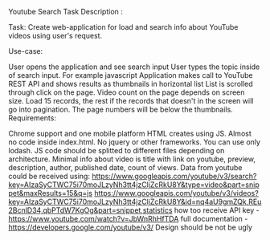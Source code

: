  Youtube Search 
Task Description :

Task: Create web-application for load and search info about YouTube videos using user's request.

Use-case:

User opens the application and see search input
User types the topic inside of search input. For example javascript
Application makes call to YouTube REST API and shows results as thumbnails in horizontal list
List is scrolled through click on the page. Video count on the page depends on screen size.
Load 15 records, the rest if the records that doesn't in the screen will go into pagination. The page numbers will be below the thumbnails.
Requirements:

Chrome support and one mobile platform
HTML creates using JS. Almost no code inside index.html.
No jquery or other frameworks. You can use only lodash.
JS code should be splitted to different files depending on architecture.
Minimal info about video is title with link on youtube, preview, description, author, published date, count of views.
Data from youtube could be received using:
https://www.googleapis.com/youtube/v3/search?key=AIzaSyCTWC75i70moJLzyNh3tt4jzCljZcRkU8Y&type=video&part=snippet&maxResults=15&q=js
https://www.googleapis.com/youtube/v3/videos?key=AIzaSyCTWC75i70moJLzyNh3tt4jzCljZcRkU8Y&id=nq4aU9gmZQk,REu2BcnlD34,qbPTdW7KgOg&part=snippet,statistics
how too receive API key - https://www.youtube.com/watch?v=JbWnRhHfTDA
full documentation - https://developers.google.com/youtube/v3/
Design should be not be ugly
